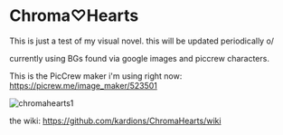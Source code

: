 #  Chroma♡Hearts
This is just a test of my visual novel. this will be updated periodically 
o/

currently using BGs found via google images and piccrew characters.


This is the PicCrew maker i'm using right now: https://picrew.me/image_maker/523501 



![chromahearts1](https://user-images.githubusercontent.com/117401892/199876886-1bb23c8a-b7a1-457b-bd96-5a387a11a5a9.png)


the wiki: https://github.com/kardions/ChromaHearts/wiki
